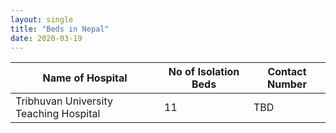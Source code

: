 ```yaml
---
layout: single
title: "Beds in Nepal"
date: 2020-03-19
---
```



Name of Hospital | No of Isolation Beds | Contact Number
--- | --- | ---
Tribhuvan University Teaching Hospital |11 | TBD